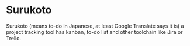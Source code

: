 # Surukoto

Surukoto (means to-do in Japanese, at least Google Translate says it is) a project tracking tool has kanban, to-do list and other toolchain like Jira or Trello.
